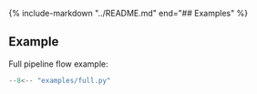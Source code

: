 {% include-markdown "../README.md" 
    end="## Examples"
%}


## Example

Full pipeline flow example:

```python
--8<-- "examples/full.py"
```